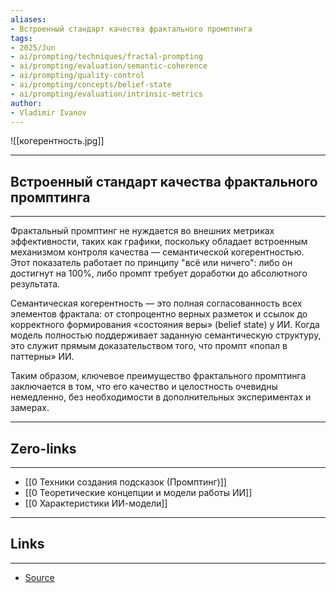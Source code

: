 ```yaml
---
aliases: 
- Встроенный стандарт качества фрактального промптинга 
tags:
- 2025/Jun
- ai/prompting/techniques/fractal-prompting
- ai/prompting/evaluation/semantic-coherence
- ai/prompting/quality-control
- ai/prompting/concepts/belief-state
- ai/prompting/evaluation/intrinsic-metrics
author:
- Vladimir Ivanov
---
```

![[когерентность.jpg]]


-----
##  Встроенный стандарт качества фрактального промптинга 
-----
Фрактальный промптинг не нуждается во внешних метриках эффективности, таких как графики, поскольку обладает встроенным механизмом контроля качества — семантической когерентностью. Этот показатель работает по принципу "всё или ничего": либо он достигнут на 100%, либо промпт требует доработки до абсолютного результата.

Семантическая когерентность — это полная согласованность всех элементов фрактала: от стопроцентно верных разметок и ссылок до корректного формирования «состояния веры» (belief state) у ИИ. Когда модель полностью поддерживает заданную семантическую структуру, это служит прямым доказательством того, что промпт «попал в паттерны» ИИ.

Таким образом, ключевое преимущество фрактального промптинга заключается в том, что его качество и целостность очевидны немедленно, без необходимости в дополнительных экспериментах и замерах.

---
## Zero-links
---
- [[0 Техники создания подсказок (Промптинг)]]
- [[0 Теоретические концепции и модели работы ИИ]]
- [[0 Характеристики ИИ-модели]]

---
## Links
---
- [Source](https://t.me/turboproject/1781)